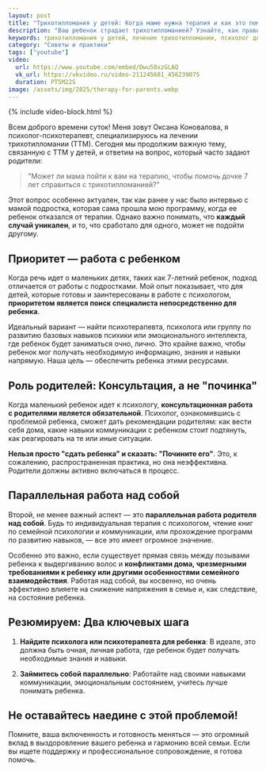 ```yaml
---
layout: post
title: "Трихотилломания у детей: Когда маме нужна терапия и как это помогает ребенку?"
description: "Ваш ребенок страдает трихотилломанией? Узнайте, как правильно организовать помощь, зачем искать психолога для ребенка и почему работа мамы над собой может стать ключом к выздоровлению."
keywords: трихотилломания у детей, лечение трихотилломании, психолог для ребенка, терапия для мамы, родительская тревожность, семейная коммуникация, как помочь ребенку с ттм, Оксана Коновалова психолог, детский психотерапевт.
category: "Советы и практики"
tags: ["youtube"]
video:
  url: https://www.youtube.com/embed/Dwu58xzGLAQ
  vk_url: https://vkvideo.ru/video-211245681_456239075
  duration: PT5M22S
image: /assets/img/2025/therapy-for-parents.webp
---
```


{% include video-block.html %}

Всем доброго времени суток! Меня зовут Оксана Коновалова, я психолог-психотерапевт, специализируюсь на лечении трихотилломании (ТТМ). Сегодня мы продолжим важную тему, связанную 
с ТТМ у детей, и ответим на вопрос, который часто задают родители: 

> "Может ли мама пойти к вам на терапию, чтобы помочь дочке 7 лет справиться с трихотилломанией?" 

Этот вопрос особенно актуален, так как ранее у нас было интервью с мамой подростка, которая сама прошла мою программу, когда ее ребенок отказался от терапии. Однако важно понимать, 
что **каждый случай уникален**, и то, что сработало для одного, может не подойти другому.

## Приоритет — работа с ребенком 

Когда речь идет о маленьких детях, таких как 7-летний ребенок, подход отличается от работы с подростками. Мой опыт показывает, что для детей, которые готовы и 
заинтересованы в работе с психологом, **приоритетом является поиск специалиста непосредственно для ребенка**.

Идеальный вариант — найти психотерапевта, психолога или группу по развитию базовых навыков психики или эмоционального интеллекта, где ребенок будет заниматься очно, 
лично. Это крайне важно, чтобы ребенок мог получать необходимую информацию, знания и навыки напрямую. Наша цель — обеспечить ребенка этими ресурсами.

## Роль родителей: Консультация, а не "починка" 

Когда маленький ребенок идет к психологу, **консультационная работа с родителями является обязательной**. Психолог, ознакомившись с 
проблемой ребенка, сможет дать рекомендации родителям: как вести себя дома, какие навыки коммуникации с ребенком стоит подтянуть, как реагировать на те или иные ситуации.

**Нельзя просто "сдать ребенка" и сказать: "Почините его"**. Это, к сожалению, распространенная практика, но она неэффективна. Родители должны активно включаться в процесс.

## Параллельная работа над собой 

Второй, не менее важный аспект — это **параллельная работа родителя над собой**. Будь то индивидуальная терапия с психологом, 
чтение книг по семейной психологии и коммуникации, или прохождение программ по развитию навыков, — все это имеет огромное значение.

Особенно это важно, если существует прямая связь между позывами ребенка к выдергиванию волос и **конфликтами дома, 
чрезмерными требованиями к ребенку или другими особенностями семейного взаимодействия**. Работая над собой, вы косвенно, 
но очень эффективно влияете на снижение напряжения в семье и, как следствие, на состояние ребенка.

## Резюмируем: Два ключевых шага 

1. **Найдите психолога или психотерапевта для ребенка**: В идеале, это должна быть очная, личная работа, где ребенок будет получать необходимые знания и навыки.

2. **Займитесь собой параллельно**: Работайте над своими навыками коммуникации, эмоциональным состоянием, учитесь лучше понимать ребенка.

## Не оставайтесь наедине с этой проблемой!

Помните, ваша включенность и готовность меняться — это огромный вклад в выздоровление вашего ребенка и гармонию всей семьи. Если вы ищете поддержку и профессиональное сопровождение, я готова помочь.
